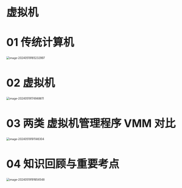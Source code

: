 # 虚拟机



# 01 传统计算机

<img src="https://cvp.oss-cn-shanghai.aliyuncs.com/picgo/202405191652125.png" alt="image-20240519165232997" style="zoom:50%;" />



# 02 虚拟机

<img src="https://cvp.oss-cn-shanghai.aliyuncs.com/picgo/202405191749907.png" alt="image-20240519174948611" style="zoom:50%;" />



# 03 两类 虚拟机管理程序 VMM 对比

<img src="https://cvp.oss-cn-shanghai.aliyuncs.com/picgo/202405191911715.png" alt="image-20240519191146304" style="zoom:50%;" />



# 04 知识回顾与重要考点

<img src="https://cvp.oss-cn-shanghai.aliyuncs.com/picgo/202405191916781.png" alt="image-20240519191654548" style="zoom:50%;" />